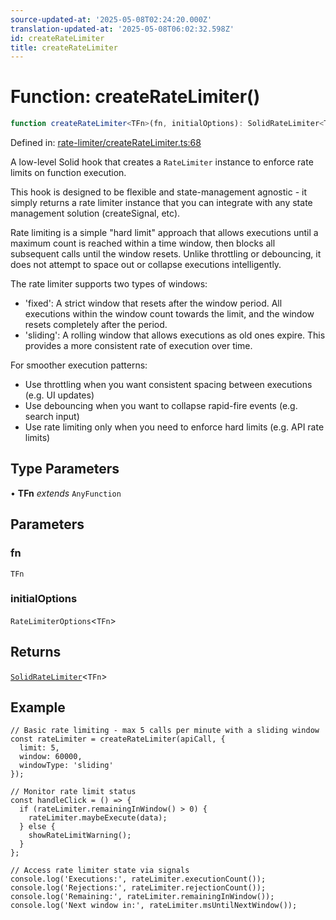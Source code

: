 ```yaml
---
source-updated-at: '2025-05-08T02:24:20.000Z'
translation-updated-at: '2025-05-08T06:02:32.598Z'
id: createRateLimiter
title: createRateLimiter
---
```


<!-- DO NOT EDIT: this page is autogenerated from the type comments -->

# Function: createRateLimiter()

```ts
function createRateLimiter<TFn>(fn, initialOptions): SolidRateLimiter<TFn>
```

Defined in: [rate-limiter/createRateLimiter.ts:68](https://github.com/TanStack/pacer/blob/main/packages/solid-pacer/src/rate-limiter/createRateLimiter.ts#L68)

A low-level Solid hook that creates a `RateLimiter` instance to enforce rate limits on function execution.

This hook is designed to be flexible and state-management agnostic - it simply returns a rate limiter instance that
you can integrate with any state management solution (createSignal, etc).

Rate limiting is a simple "hard limit" approach that allows executions until a maximum count is reached within
a time window, then blocks all subsequent calls until the window resets. Unlike throttling or debouncing,
it does not attempt to space out or collapse executions intelligently.

The rate limiter supports two types of windows:
- 'fixed': A strict window that resets after the window period. All executions within the window count
  towards the limit, and the window resets completely after the period.
- 'sliding': A rolling window that allows executions as old ones expire. This provides a more
  consistent rate of execution over time.

For smoother execution patterns:
- Use throttling when you want consistent spacing between executions (e.g. UI updates)
- Use debouncing when you want to collapse rapid-fire events (e.g. search input)
- Use rate limiting only when you need to enforce hard limits (e.g. API rate limits)

## Type Parameters

• **TFn** *extends* `AnyFunction`

## Parameters

### fn

`TFn`

### initialOptions

`RateLimiterOptions`\<`TFn`\>

## Returns

[`SolidRateLimiter`](../interfaces/solidratelimiter.md)\<`TFn`\>

## Example

```tsx
// Basic rate limiting - max 5 calls per minute with a sliding window
const rateLimiter = createRateLimiter(apiCall, {
  limit: 5,
  window: 60000,
  windowType: 'sliding'
});

// Monitor rate limit status
const handleClick = () => {
  if (rateLimiter.remainingInWindow() > 0) {
    rateLimiter.maybeExecute(data);
  } else {
    showRateLimitWarning();
  }
};

// Access rate limiter state via signals
console.log('Executions:', rateLimiter.executionCount());
console.log('Rejections:', rateLimiter.rejectionCount());
console.log('Remaining:', rateLimiter.remainingInWindow());
console.log('Next window in:', rateLimiter.msUntilNextWindow());
```
